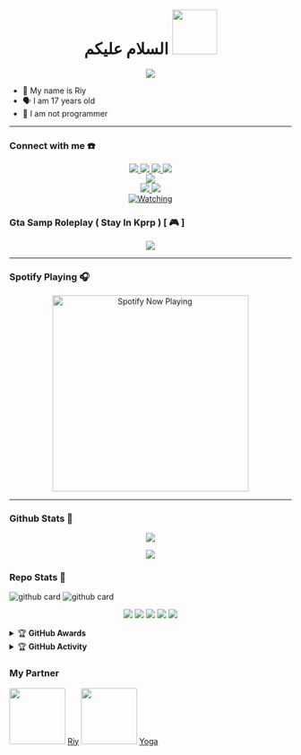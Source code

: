 


<h1 align="center">السلام عليكم <img src="https://user-images.githubusercontent.com/1303154/88677602-1635ba80-d120-11ea-84d8-d263ba5fc3c0.gif" width="80px" alt=""><br></h1>
<p align="center">
  <img src="https://telegra.ph/file/9f8a1169ac3c1e3484964.jpg" />
</p>

<p align="center">

- 👼 My name is Riy
- 🗣️ I am 17 years old 
- 🔭 I am not programmer

</p>

------
### Connect with me ☎️
<p align="center">
  <a href="https://instagram.com/riyperr"><img src="https://img.shields.io/badge/Instagram-E4405F?style=for-the-badge&logo=instagram&logoColor=white"/> 
  <a href="https://wa.me/message/PSH6TVWFFBQFL1"><img src="https://img.shields.io/badge/WhatsApp-25D366?style=for-the-badge&logo=whatsapp&logoColor=white" />
  <a href="https://www.facebook.com/Riy"><img src="https://img.shields.io/badge/Facebook-%234267B2.svg?&style=for-the-badge&logo=facebook&logoColor=white" />
  <a href="https://t.me/Riy"><img src="https://img.shields.io/badge/Telegram-%230088cc.svg?&style=for-the-badge&logo=telegram&logoColor=white" /> <br>
  <a href="https://youtube.com/channel/UCtM-pDaaGVRe4BJ7w4qE4Bw"><img src="https://img.shields.io/badge/YouTube-RIYCH OFC-ff0000?style=for-the-badge&logo=youtube&logoColor=ff0000&link=https://youtube.com/channel/UCtM-pDaaGVRe4BJ7w4qE4Bw" /><br>
  <a name=zeeoneofc&label=VIEWS&style=flat-square&color=orange" />
  <a href="https://github.com/riychuhuy"><img src="https://img.shields.io/badge/-GitHub-black?style=flat-square&logo=github" /> 
  <a href="https://youtube.com/channel/UCtM-pDaaGVRe4BJ7w4qE4Bw"><img src="https://img.shields.io/youtube/channel/subscribers/UCD_w05gKF5F_5BNPABShNyQ?style=social" /> <br>
  <a href="https://komarev.com/ghpvc/?username=riychuhuy&color=blue&style=flat-square&label=Profile+Views"><img title="Watching" src="https://komarev.com/ghpvc/?username=riychuhuy&color=blue&style=flat-square&label=Profile+View"></a>
</p>

### Gta Samp Roleplay ( Stay In Kprp ) [ 🎮 ]
<p align="center">
  <img src="https://telegra.ph/file/6f43db7cb950fdfd3861d.jpg" />
</p>

------

### Spotify Playing 🎧

<p align="center">
  <a href="https://open.spotify.com/user/hbv7yzic965h9y82w194av0cz" target="_blank"><img src="https://now-playing-on-spotify.vercel.app/api/spotify" alt="Spotify Now Playing" width="350"/></a>
</p>

------

### Github Stats 🚀

<p align="center"><a href="https://github.com/riychuhuy"><img src="https://github-readme-stats.vercel.app/api?username=riychuhuy&show_icons=true&theme=radical"></a></p>
<p align="center"><a href="https://github.com/riychuhuy"><img src="https://github-readme-stats.vercel.app/api/top-langs/?username=riychuhuy&theme=radical&layout=compact"></a></p> 

### Repo Stats 🔭
![github card](https://github-readme-stats.vercel.app/api/pin/?username=riychuhuy&repo=riychuhuy.github.io&theme=dark)
![github card](https://github-readme-stats.vercel.app/api/pin/?username=riychuhuy&repo=defacer.id&theme=nightowl)


<p align="center">
    <img src="https://img.shields.io/badge/OS-Linux-blue?&logo=Linux" />
    <img src="https://img.shields.io/badge/OS-Windows-blue?&logo=Windows" />
    <img src="https://img.shields.io/badge/IDE-Xcode-blue?&logo=xcode" />
    <img src="https://img.shields.io/badge/Text%20Editor-Visual%20Studio%20Code-blue?&logo=visual%20studio%20code&logoColor=blue" />
    <img src="https://img.shields.io/badge/Sublime%20Text-gray?&logo=Sublime-Text" />
</p>
<details>
    <summary>&#127942 <b>GitHub Awards</b></summary><br/>

![Github Trophy](https://github-profile-trophy.vercel.app/?username=riychuhuy)

</details>

<details>
    <summary>&#127942 <b>GitHub Activity</b></summary><br/>

![Metrics](https://metrics.lecoq.io/riychuhuy?template=classic&repositories.forks=true&languages=1&languages.colors=github&languages.threshold=0%25&config.timezone=Asia%2FMakassar)

</details>

### My Partner
<a href="https://github.com/riychuhuy"><img src="https://github.com/riychuhuy.png?size=100" width="100" height="100"></a>
[Riy](https://github.com/riychuhuy)
<a href="https://github.com/YogGanz"><img src="https://github.com/YogGanz.png?size=100" width="100" height="100"></a>
[Yoga](https://github.com/YogGanz)
